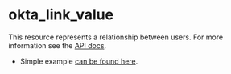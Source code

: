 # okta_link_value

This resource represents a relationship between users. For more information see
the [API docs](https://developer.okta.com/docs/reference/api/linked-objects/#link-value-operations).

- Simple example [can be found here](./basic.tf).
